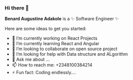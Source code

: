 ### Hi there 👋


**Benard Augustine Adakole** is a ✨ Software Engineer ✨

Here are some ideas to get you started:

- 🔭 I’m currently working on React Projects
- 🌱 I’m currently learning React and Angular
- 👯 I’m looking to collaborate on open source project
- 🤔 I’m looking for help with Data structure and ALgorithm
- 💬 Ask me about ...
- 📫 How to reach me: +2348100384214
- ⚡ Fun fact: Coding endlessly....

